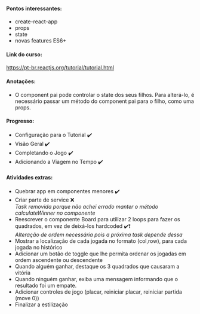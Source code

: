 #### Pontos interessantes:
- create-react-app
- props
- state
- novas features ES6+

#### Link do curso:
https://pt-br.reactjs.org/tutorial/tutorial.html

#### Anotações:
- O component pai pode controlar o state dos seus filhos. Para alterá-lo, é necessário passar um método do component pai para o filho, como uma props.

#### Progresso:
- Configuração para o Tutorial :heavy_check_mark:
- Visão Geral :heavy_check_mark:
- Completando o Jogo :heavy_check_mark:
- Adicionando a Viagem no Tempo :heavy_check_mark:

#### Atividades extras:
- Quebrar app em componentes menores :heavy_check_mark:
- Criar parte de service :x:  
*Task removida porque não achei errado manter o método calculateWinner no componente*
- Reescrever o componente Board para utilizar 2 loops para fazer os quadrados, em vez de deixá-los hardcoded :heavy_check_mark::heavy_exclamation_mark:  
*Alteração de ordem necessária pois a próxima task depende dessa* 
- Mostrar a localização de cada jogada no formato (col,row), para cada jogada no histórico
- Adicionar um botão de toggle que lhe permita ordenar os jogadas em ordem ascendente ou descendente
- Quando alguém ganhar, destaque os 3 quadrados que causaram a vitória
- Quando ninguém ganhar, exiba uma mensagem informando que o resultado foi um empate.
- Adicionar controles de jogo (placar, reiniciar placar, reiniciar partida (move 0))
- Finalizar a estilização